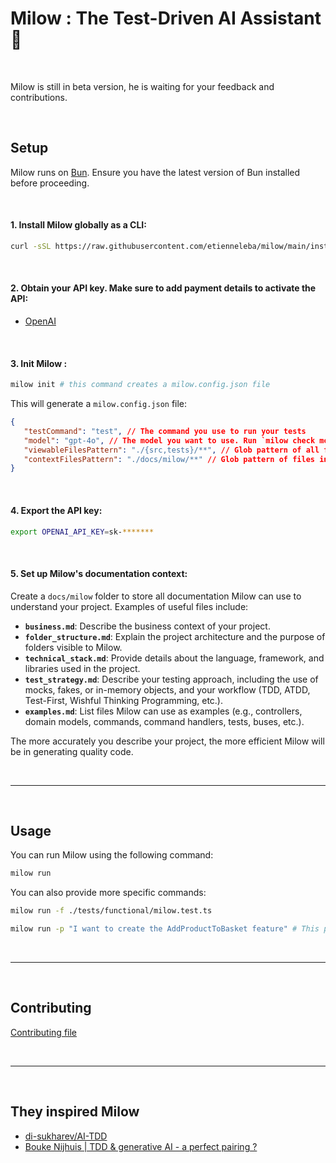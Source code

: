 # Milow : The Test-Driven AI Assistant 🚀

<br />

Milow is still in beta version, he is waiting for your feedback and contributions. 

<br />

## Setup

Milow runs on [Bun](https://bun.sh/). Ensure you have the latest version of Bun installed before proceeding.

<br />

#### 1. Install Milow globally as a CLI:

   ```sh
   curl -sSL https://raw.githubusercontent.com/etienneleba/milow/main/install.sh | bash
   ```
<br />

#### 2. Obtain your API key. Make sure to add payment details to activate the API:
- [OpenAI](https://platform.openai.com/account/api-keys)

<br />

#### 3. Init Milow :

   ```sh
   milow init # this command creates a milow.config.json file
   ```

This will generate a `milow.config.json` file:

   ```json
   {
      "testCommand": "test", // The command you use to run your tests
      "model": "gpt-4o", // The model you want to use. Run `milow check models` to see all available models
      "viewableFilesPattern": "./{src,tests}/**", // Glob pattern of all files Milow can access
      "contextFilesPattern": "./docs/milow/**" // Glob pattern of files included in Milow's context
   }
   ```

<br />

#### 4. Export the API key:

   ```sh
   export OPENAI_API_KEY=sk-*******
   ```

<br />

#### 5. Set up Milow's documentation context:

Create a `docs/milow` folder to store all documentation Milow can use to understand your project. Examples of useful files include:
- **`business.md`**: Describe the business context of your project.
- **`folder_structure.md`**: Explain the project architecture and the purpose of folders visible to Milow.
- **`technical_stack.md`**: Provide details about the language, framework, and libraries used in the project.
- **`test_strategy.md`**: Describe your testing approach, including the use of mocks, fakes, or in-memory objects, and your workflow (TDD, ATDD, Test-First, Wishful Thinking Programming, etc.).
- **`examples.md`**: List files Milow can use as examples (e.g., controllers, domain models, commands, command handlers, tests, buses, etc.).

The more accurately you describe your project, the more efficient Milow will be in generating quality code.

<br />

---

<br />

## Usage

You can run Milow using the following command:

```sh
milow run
```

You can also provide more specific commands:

```sh
milow run -f ./tests/functional/milow.test.ts
```

```sh
milow run -p "I want to create the AddProductToBasket feature" # This prompt will remain in Milow's context throughout the interaction
``` 

<br />

---

<br />

## Contributing 

[Contributing file](docs/CONTRIBUTING.md)

<br />

---

<br />

## They inspired Milow 
   
   - [di-sukharev/AI-TDD](https://github.com/di-sukharev/AI-TDD)
   - [Bouke Nijhuis | TDD & generative AI - a perfect pairing ?](https://www.youtube.com/watch?v=HpYpctLxfJk)



